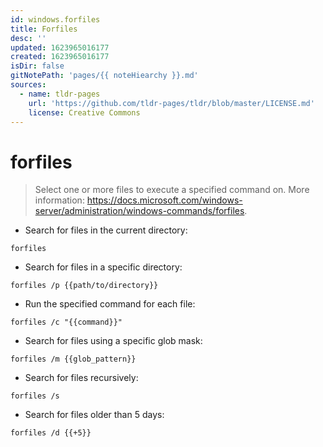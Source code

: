 ```yaml
---
id: windows.forfiles
title: Forfiles
desc: ''
updated: 1623965016177
created: 1623965016177
isDir: false
gitNotePath: 'pages/{{ noteHiearchy }}.md'
sources:
  - name: tldr-pages
    url: 'https://github.com/tldr-pages/tldr/blob/master/LICENSE.md'
    license: Creative Commons
---
```

# forfiles

> Select one or more files to execute a specified command on.
> More information: <https://docs.microsoft.com/windows-server/administration/windows-commands/forfiles>.

- Search for files in the current directory:

`forfiles`

- Search for files in a specific directory:

`forfiles /p {{path/to/directory}}`

- Run the specified command for each file:

`forfiles /c "{{command}}"`

- Search for files using a specific glob mask:

`forfiles /m {{glob_pattern}}`

- Search for files recursively:

`forfiles /s`

- Search for files older than 5 days:

`forfiles /d {{+5}}`

